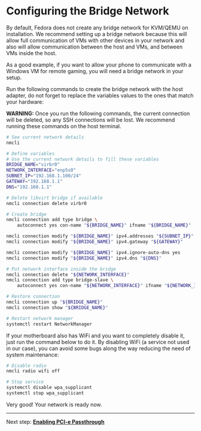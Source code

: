 # Configuring the Bridge Network

By default, Fedora does not create any bridge network for KVM/QEMU on installation. We recommend setting up a bridge network because this will allow full communication of VMs with other devices in your network and also will allow communication between the host and VMs, and between VMs inside the host.

As a good example, if you want to allow your phone to communicate with a Windows VM for remote gaming, you will need a bridge network in your setup.

Run the following commands to create the bridge network with the host adapter, do not forget to replace the variables values to the ones that match your hardware:

**WARNING:** Once you run the following commands, the current connection will be deleted, so any SSH connections will be lost. We recommend running these commands on the host terminal.

```bash
# See current network details
nmcli

# Define variables
# Use the current network details to fill these variables
BRIDGE_NAME="virbr0"
NETWORK_INTERFACE="enp5s0"
SUBNET_IP="192.168.1.100/24"
GATEWAY="192.168.1.1"
DNS="192.168.1.1"

# Delete libvirt bridge if available
nmcli connection delete virbr0

# Create bridge
nmcli connection add type bridge \
    autoconnect yes con-name "${BRIDGE_NAME}" ifname "${BRIDGE_NAME}"

nmcli connection modify "${BRIDGE_NAME}" ipv4.addresses "${SUBNET_IP}" ipv4.method manual
nmcli connection modify "${BRIDGE_NAME}" ipv4.gateway "${GATEWAY}"

nmcli connection modify "${BRIDGE_NAME}" ipv4.ignore-auto-dns yes
nmcli connection modify "${BRIDGE_NAME}" ipv4.dns "${DNS}"

# Put network interface inside the bridge
nmcli connection delete "${NETWORK_INTERFACE}"
nmcli connection add type bridge-slave \
    autoconnect yes con-name "${NETWORK_INTERFACE}" ifname "${NETWORK_INTERFACE}" master "${BRIDGE_NAME}"

# Restore connection
nmcli connection up "${BRIDGE_NAME}"
nmcli connection show "${BRIDGE_NAME}"

# Restart network manager
systemctl restart NetworkManager
```

If your motherboard also has WiFi and you want to completely disable it, just run the command below to do it. By disabling WiFi (a service not used in our case), you can avoid some bugs along the way reducing the need of system maintenance:

```bash
# Disable radio
nmcli radio wifi off

# Stop service
systemctl disable wpa_supplicant
systemctl stop wpa_supplicant
```

Very good! Your network is ready now.

----

Next step: **[Enabling PCI-e Passthrough](02%20-%20PCI-e%20Passthrough.md)**
